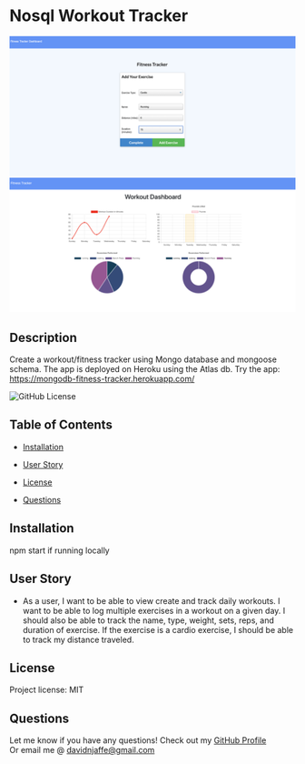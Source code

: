 # Nosql Workout Tracker
![fitness tracker](./assets/fitness-tracker-home.png)
![Fitness Tracker](./assets/fitness-tracker-dashboard.png)

## Description 

Create a workout/fitness tracker using Mongo database and mongoose schema. The app is deployed on Heroku using the Atlas db.
Try the app: https://mongodb-fitness-tracker.herokuapp.com/
                
![GitHub License](https://img.shields.io/badge/license-MIT-green.svg)

## Table of Contents
                                           
* [Installation](#installation)
* [User Story](#userstory)
* [License](#license)

* [Questions](#questions)
                    
## Installation
                      
npm start if running locally
                     
## User Story

* As a user, I want to be able to view create and track daily workouts. I want to be able to log multiple exercises in a workout on a given day. I should also be able to track the name, type, weight, sets, reps, and duration of exercise. If the exercise is a cardio exercise, I should be able to track my distance traveled.
                    
## License
                      
Project license: MIT
                                                        
## Questions
Let me know if you have any questions! Check out my [GitHub Profile](https://github.com/davidnjaffe)                 
Or email me @ <davidnjaffe@gmail.com>
                      
